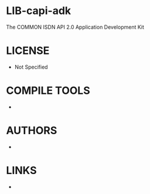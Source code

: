 # LIB-capi-adk
The COMMON ISDN API 2.0 Application Development Kit

LICENSE
===============
* Not Specified

COMPILE TOOLS
===============
* 
 
AUTHORS
===============
* 

LINKS
===============
* 
